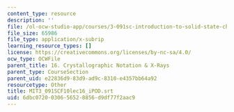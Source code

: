 ```yaml
---
content_type: resource
description: ''
file: /ol-ocw-studio-app/courses/3-091sc-introduction-to-solid-state-chemistry-fall-2010/6dbc0720030656528856d9df77f2aac9_MIT3_091SCF10lec16_iPOD.vtt
file_size: 65986
file_type: application/x-subrip
learning_resource_types: []
license: https://creativecommons.org/licenses/by-nc-sa/4.0/
ocw_type: OCWFile
parent_title: 16. Crystallographic Notation & X-Rays
parent_type: CourseSection
parent_uid: e22836d9-83d9-ad9c-8310-e4357bb64a92
resourcetype: Other
title: MIT3_091SCF10lec16_iPOD.srt
uid: 6dbc0720-0306-5652-8856-d9df77f2aac9
---
```

